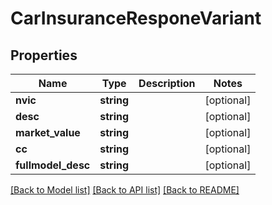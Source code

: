 # CarInsuranceResponeVariant

## Properties
Name | Type | Description | Notes
------------ | ------------- | ------------- | -------------
**nvic** | **string** |  | [optional] 
**desc** | **string** |  | [optional] 
**market_value** | **string** |  | [optional] 
**cc** | **string** |  | [optional] 
**fullmodel_desc** | **string** |  | [optional] 

[[Back to Model list]](../README.md#documentation-for-models) [[Back to API list]](../README.md#documentation-for-api-endpoints) [[Back to README]](../README.md)


